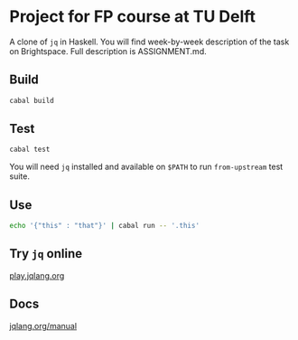 # Project for FP course at TU Delft

A clone of `jq` in Haskell. You will find week-by-week description of the task on Brightspace. Full description is ASSIGNMENT.md.

## Build

```bash
cabal build
```

## Test

```bash
cabal test
```

You will need `jq` installed and available on `$PATH` to run `from-upstream` test suite.

## Use

```bash
echo '{"this" : "that"}' | cabal run -- '.this'
```

## Try `jq` online

[play.jqlang.org](https://play.jqlang.org/)

## Docs

[jqlang.org/manual](https://jqlang.org/manual/)
